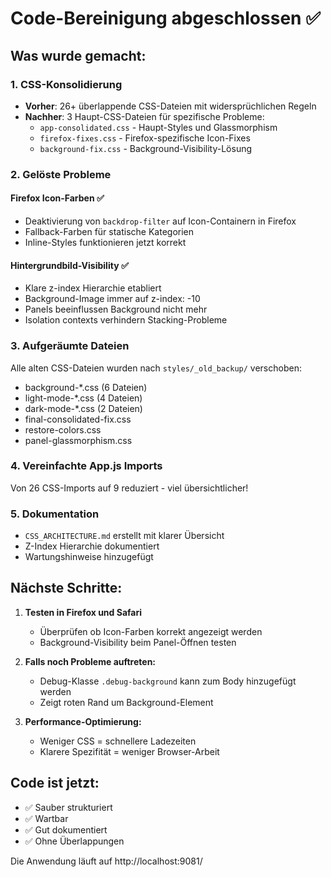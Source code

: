 # Code-Bereinigung abgeschlossen ✅

## Was wurde gemacht:

### 1. CSS-Konsolidierung
- **Vorher**: 26+ überlappende CSS-Dateien mit widersprüchlichen Regeln
- **Nachher**: 3 Haupt-CSS-Dateien für spezifische Probleme:
  - `app-consolidated.css` - Haupt-Styles und Glassmorphism
  - `firefox-fixes.css` - Firefox-spezifische Icon-Fixes
  - `background-fix.css` - Background-Visibility-Lösung

### 2. Gelöste Probleme

#### Firefox Icon-Farben ✅
- Deaktivierung von `backdrop-filter` auf Icon-Containern in Firefox
- Fallback-Farben für statische Kategorien
- Inline-Styles funktionieren jetzt korrekt

#### Hintergrundbild-Visibility ✅
- Klare z-index Hierarchie etabliert
- Background-Image immer auf z-index: -10
- Panels beeinflussen Background nicht mehr
- Isolation contexts verhindern Stacking-Probleme

### 3. Aufgeräumte Dateien
Alle alten CSS-Dateien wurden nach `styles/_old_backup/` verschoben:
- background-*.css (6 Dateien)
- light-mode-*.css (4 Dateien)
- dark-mode-*.css (2 Dateien)
- final-consolidated-fix.css
- restore-colors.css
- panel-glassmorphism.css

### 4. Vereinfachte App.js Imports
Von 26 CSS-Imports auf 9 reduziert - viel übersichtlicher!

### 5. Dokumentation
- `CSS_ARCHITECTURE.md` erstellt mit klarer Übersicht
- Z-Index Hierarchie dokumentiert
- Wartungshinweise hinzugefügt

## Nächste Schritte:

1. **Testen in Firefox und Safari**
   - Überprüfen ob Icon-Farben korrekt angezeigt werden
   - Background-Visibility beim Panel-Öffnen testen

2. **Falls noch Probleme auftreten:**
   - Debug-Klasse `.debug-background` kann zum Body hinzugefügt werden
   - Zeigt roten Rand um Background-Element

3. **Performance-Optimierung:**
   - Weniger CSS = schnellere Ladezeiten
   - Klarere Spezifität = weniger Browser-Arbeit

## Code ist jetzt:
- ✅ Sauber strukturiert
- ✅ Wartbar
- ✅ Gut dokumentiert
- ✅ Ohne Überlappungen

Die Anwendung läuft auf http://localhost:9081/
